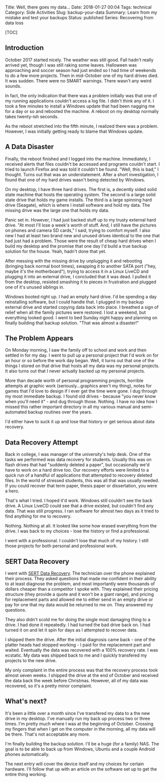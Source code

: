Title: Well, there goes my data...
Date: 2018-01-27 00:04
Tags: technical
Category: Side Activities
Slug: backup-your-data
Summary: Learn from my mistake and test your backups
Status: published
Series: Recovering from data loss

[TOC]

## Introduction

October 2017 started nicely. The weather was still good. Fall hadn't really arrived yet, though I was still raking some leaves. Halloween was approaching and 
soccer season had just ended so I had time of weekends to do a few more projects. Then in mid-October one of my hard drives died. It was sudden. There were
no SMART warnings. There wasn't any weird sounds. 

In fact, the only indication that there was a problem initially was that one of my running applications couldn't access a log file. I didn't think any of it. 
I took a few minutes to install a Windows update that had been nagging me for a day or so and rebooted the machine. A reboot on my desktop normally takes twenty-ish
seconds. 

As the reboot stretched into the fifth minute, I realized there was a problem. However, I was initially getting ready to blame that Windows update. 

## A Data Disaster

Finally, the reboot finished and I logged into the machine. Immediately, I received alerts that files couldn't be accessed and programs couldn't start. I tried to launch
Firefox and was told it couldn't be found. "Well, this is bad," I thought. Turns out that was an understatement. After a short investigation, I found that one of my hard drives wasn't being detected by Windows. 

On my desktop, I have three hard drives. The first is, a decently sided solid state machine that hosts the operating system. The second is a large solid state drive that 
holds my game installs. The third is a large spinning hard drive (Seagate), which is where I install software and hold my data. The missing drive was the large one that holds
my data.

Panic set in. However, I had just backed stuff up to my trusty external hard drive. "At most I'll lose a week's worth of stuff. And, I still have the pictures on phones and
camera SD cards," I said, trying to comfort myself. I also new I had at least two brand new and unused drives identical to the one that had just had a problem. Those were the 
result of cheap hard drives when I build my desktop and the promise that one day I'd build a true backup solution for the house. Yeah, hadn't done that yet.

After messing with the missing drive by unplugging it and rebooting (bringing back normal boot times), swapping it to another SATA port ("hey, maybe it's the motherboard"), 
trying to access it in a Linux LiveCD and plugging it into an external drive, I concluded that it was dead. I pulled it from the desktop, resisted smashing it to pieces in
frustration and plugged one of it's unused siblings in. 

Windows booted right up. I had an empty hard drive. I'd be spending a day reinstalling software, but I could handle that. I plugged in my backup external drive and started 
copying data back into place. I breathed a sign of relief when all the family pictures were restored. I lost a weekend, but everything looked good. I went to bed Sunday night
happy and planning on finally building that backup solution. "That was almost a disaster!"

## The Problem Appears

On Monday morning, I saw the family off to school and work and then settled in for my day. I went to pull up a personal project that I'd work on for an hour or so before the
work day began. Well, it turns out that one of the things I stored on that drive that hosts all my data was my personal projects. It also turns out that I never actually
backed up my personal projects. 

More than decade worth of personal programming projects, horrible attempts at graphic work (seriously...graphics aren't my thing), notes for games that I'd love to design if
I ever get the time were gone. I dug through my most immediate backup. I found old drives - because "you never know when you'll need it" - and dug through those. Nothing. I 
have no idea how I missed this rather important directory in all my various manual and semi-automated backup routines over the years.

I'd either have to suck it up and lose that history or get serious about data recovery.

## Data Recovery Attempt

Back in college, I was manager of the university's help desk. One of the tasks we performed was data recovery for students. Usually this was on flash drives that had "suddenly 
deleted a paper", but occasionally we'd have to work on a hard drive too. Our recovery efforts were limited to a quick run of a handful of applications that attempted to 
recovery deleted files. In the world of stressed students, this was all that was usually needed. If you could recover that term paper, thesis paper or dissertation, you were
a hero. 

That's what I tried. I hoped it'd work. Windows still couldn't see the back drive. A Linux LiveCD could see that a drive existed, but couldn't find any data. That was still 
progress. I ran software for almost two days as it tried to find anything for me to recovery.

Nothing. Nothing at all. It looked like some how erased everything from the drive. I was back to my choices - lose the history or find a professional. 

I went with a professional. I couldn't lose that much of my history. I still those projects for both personal and professional work. 

## SERT Data Recovery

I went with [SERT Data Recovery](http://sertdatarecovery.com). The technician over the phone explained their process. They asked questions that made me confident in their
ability to at least diagnose the problem, and most importantly were thousands of dollars cheaper than a competitor I spoke with. They explained their pricing structure (they
provide a quote and it won't be a giant range), and pricing for replacement parts and allowed me to either send in an empty drive or pay for one that my data would be returned 
to me on. They answered my questions.

They also didn't scold me for doing the single most damaging thing to a drive. I had done it repeatedly. I had turned the bad drive back on. I had turned it on and let it spin 
for days as I attempted to recover data. 

I shipped them the drive. After the initial diagnosis came back - one of the platter heads had stopped working - I paid for the replacement part and waited. Eventually the 
data was recovered with a 100% recovery rate. I was ecstatic. My data was shipped back to me and I quickly transfered my projects to the new drive.

My only complaint in the entire process was that the recovery process took almost seven weeks. I shipped the drive at the end of October and received the data back the week 
before Christmas. However, all of my data was recovered, so it's a pretty minor complaint. 

## What's next?

It's been a little over a month since I've transfered my data to a the new drive in my desktop. I've manually run my back up process two or three times. I'm pretty much where
I was at the beginning of October. Crossing my fingers that when I get on the computer in the morning, all my data will be there. That's not acceptable any more. 

I'm finally building the backup solution. I'll be a huge (for a family) NAS. The goal is to be able to back up from Windows, Ubuntu and a couple Android phones automatically. 

The next entry will cover the device itself and my choices for certain hardware. I'll follow that up with an article on the software set up to get the entire thing working.